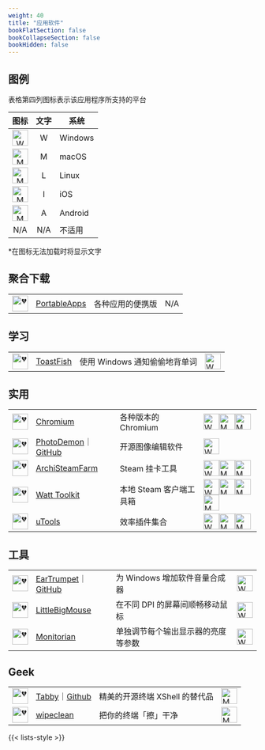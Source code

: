 ```yaml
---
weight: 40
title: "应用软件"
bookFlatSection: false
bookCollapseSection: false
bookHidden: false
---
```




## 图例

表格第四列图标表示该应用程序所支持的平台

| 图标 | 文字 | 系统 |
| :----: | :----: | ---- |
| <img loading="lazy" width="32px" alt="W" src="https://oo7.iou.icu/list/logo-windows.svg"> | W | Windows |
| <img loading="lazy" width="32px" alt="M" src="https://oo7.iou.icu/list/logo-macos.svg"> | M | macOS |
| <img loading="lazy" width="32px" alt="M" src="https://oo7.iou.icu/list/logo-linux.svg"> | L | Linux |
| <img loading="lazy" width="32px" alt="M" src="https://oo7.iou.icu/list/logo-ios.svg"> | I | iOS |
| <img loading="lazy" width="32px" alt="M" src="https://oo7.iou.icu/list/logo-android.svg"> | A | Android |
| N/A | N/A | 不适用 |

*在图标无法加载时将显示文字

## 聚合下载

|  |  |  |  |
| :----: | ---- | ---- | ---- |
| <img loading="lazy" width="32px" alt="💔" src="https://portableapps.com/favicon.ico"> | [PortableApps](https://portableapps.com/) | 各种应用的便携版 | N/A |

## 学习

|  |  |  |  |
| :----: | ---- | ---- | ---- |
| <img loading="lazy" width="32px" alt="💔" src="https://pages.github.com/favicon.ico"> | [ToastFish](https://github.com/Uahh/ToastFish) | 使用 Windows 通知偷偷地背单词 | <img loading="lazy" width="32px" alt="W" src="https://oo7.iou.icu/list/logo-windows.svg"> |

## 实用

|  |  |  |  |
| :----: | ---- | ---- | ---- |
| <img loading="lazy" width="32px" alt="💔" src="https://chromium.woolyss.com/favicon.ico"> | [Chromium](https://chromium.woolyss.com/) | 各种版本的 Chromium | <img loading="lazy" width="32px" alt="W" src="https://oo7.iou.icu/list/logo-windows.svg"><img loading="lazy" width="32px" alt="M" src="https://oo7.iou.icu/list/logo-macos.svg"><img loading="lazy" width="32px" alt="M" src="https://oo7.iou.icu/list/logo-linux.svg"> |
| <img loading="lazy" width="32px" alt="💔" src="https://photodemon.org/favicon.png"> | [PhotoDemon](https://photodemon.org/)｜[GitHub](https://github.com/tannerhelland/PhotoDemon) | 开源图像编辑软件 | <img loading="lazy" width="32px" alt="W" src="https://oo7.iou.icu/list/logo-windows.svg"> |
| <img loading="lazy" width="32px" alt="💔" src="https://pages.github.com/favicon.ico"> | [ArchiSteamFarm](https://github.com/JustArchiNET/ArchiSteamFarm/) | Steam 挂卡工具 | <img loading="lazy" width="32px" alt="W" src="https://oo7.iou.icu/list/logo-windows.svg"><img loading="lazy" width="32px" alt="M" src="https://oo7.iou.icu/list/logo-macos.svg"><img loading="lazy" width="32px" alt="M" src="https://oo7.iou.icu/list/logo-linux.svg"> |
| <img loading="lazy" width="32px" alt="💔" src="https://steampp.net/favicon.ico"> | [Watt Toolkit](https://steampp.net/) | 本地 Steam 客户端工具箱 | <img loading="lazy" width="32px" alt="W" src="https://oo7.iou.icu/list/logo-windows.svg"><img loading="lazy" width="32px" alt="M" src="https://oo7.iou.icu/list/logo-macos.svg"><img loading="lazy" width="32px" alt="M" src="https://oo7.iou.icu/list/logo-linux.svg"><img loading="lazy" width="32px" alt="M" src="https://oo7.iou.icu/list/logo-android.svg"> |
| <img loading="lazy" width="32px" alt="💔" src="https://u.tools/favicon.ico"> | [uTools](https://u.tools/) | 效率插件集合 | <img loading="lazy" width="32px" alt="W" src="https://oo7.iou.icu/list/logo-windows.svg"><img loading="lazy" width="32px" alt="M" src="https://oo7.iou.icu/list/logo-macos.svg"><img loading="lazy" width="32px" alt="M" src="https://oo7.iou.icu/list/logo-linux.svg"> |


## 工具

|  |  |  |  |
| :----: | ---- | ---- | ---- |
| <img loading="lazy" width="32px" alt="💔" src="https://pages.github.com/favicon.ico"> | [EarTrumpet](https://eartrumpet.app/)｜[GitHub](https://github.com/File-New-Project/EarTrumpet) | 为 Windows 增加软件音量合成器 | <img loading="lazy" width="32px" alt="W" src="https://oo7.iou.icu/list/logo-windows.svg"> |
| <img loading="lazy" width="32px" alt="💔" src="https://pages.github.com/favicon.ico"> | [LittleBigMouse](https://github.com/mgth/LittleBigMouse) | 在不同 DPI 的屏幕间顺畅移动鼠标 | <img loading="lazy" width="32px" alt="W" src="https://oo7.iou.icu/list/logo-windows.svg"> |
| <img loading="lazy" width="32px" alt="💔" src="https://pages.github.com/favicon.ico"> | [Monitorian](https://github.com/emoacht/Monitorian) | 单独调节每个输出显示器的亮度等参数 | <img loading="lazy" width="32px" alt="W" src="https://oo7.iou.icu/list/logo-windows.svg"> |

## Geek

|  |  |  |  |
| :----: | ---- | ---- | ---- |
| <img loading="lazy" width="32px" alt="💔" src="https://tabby.sh/41c0b2191a91f83bee77.png"> | [Tabby](https://tabby.sh/)｜[Github](https://github.com/Eugeny/tabby/) | 精美的开源终端 XShell 的替代品 | <img loading="lazy" width="32px" alt="M" src="https://oo7.iou.icu/list/logo-linux.svg"> |
| <img loading="lazy" width="32px" alt="💔" src="https://pages.github.com/favicon.ico"> | [wipeclean](https://github.com/JeanJouliaCode/wipeClean) | 把你的终端「擦」干净 | <img loading="lazy" width="32px" alt="M" src="https://oo7.iou.icu/list/logo-linux.svg"> |

{{< lists-style >}}